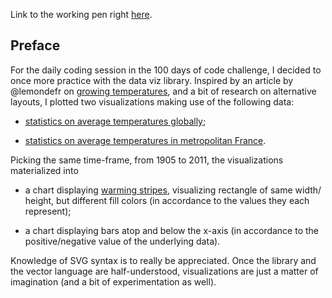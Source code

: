 Link to the working pen right [here](https://codepen.io/borntofrappe/full/LJdeRj).

## Preface

For the daily coding session in the 100 days of code challenge, I decided to once more practice with the data viz library. Inspired by an article by @lemondefr on [growing temperatures](https://www.lemonde.fr/les-decodeurs/article/2018/09/08/le-rechauffement-climatique-au-pas-de-la-porte-retrouvez-l-evolution-des-temperatures-dans-votre-ville_5352167_4355770.html), and a bit of research on alternative layouts, I plotted two visualizations making use of the following data:

- [statistics on average temperatures globally](https://www.ncdc.noaa.gov/cag/global/time-series/globe/land_ocean/ytd/12/1880-2018?trend=true&trend_base=10&firsttrendyear=1880&lasttrendyear=2018);

- [statistics on average temperatures in metropolitan France](http://www.statistiques.developpement-durable.gouv.fr/indicateurs-indices/f/2082/0/temperature-moyenne.html).

Picking the same time-frame, from 1905 to 2011, the visualizations materialized into

- a chart displaying [warming stripes](https://www.climate-lab-book.ac.uk/2018/warming-stripes/), visualizing rectangle of same width/ height, but different fill colors (in accordance to the values they each represent);

- a chart displaying bars atop and below the x-axis (in accordance to the positive/negative value of the underlying data).

Knowledge of SVG syntax is to really be appreciated. Once the library and the vector language are half-understood, visualizations are just a matter of imagination (and a bit of experimentation as well).

